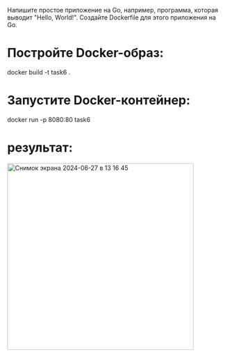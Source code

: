 Напишите простое приложение на Go, например, программа, которая выводит "Hello, World!". Создайте Dockerfile для этого приложения на Go.

# Постройте Docker-образ:

docker build -t task6 .

# Запустите Docker-контейнер:

docker run -p 8080:80 task6

# результат: 

<img width="429" alt="Снимок экрана 2024-06-27 в 13 16 45" src="https://github.com/PhilinVeselov/devops/assets/110721135/98cd14cf-d08c-468b-92f3-b9136c95f179">
